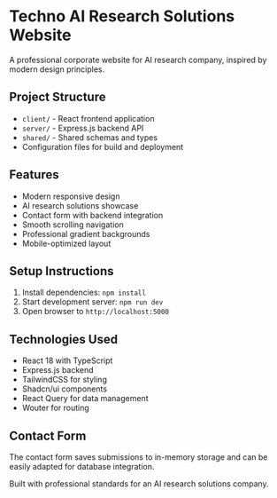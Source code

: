 # Techno AI Research Solutions Website

A professional corporate website for AI research company, inspired by modern design principles.

## Project Structure

- `client/` - React frontend application
- `server/` - Express.js backend API
- `shared/` - Shared schemas and types
- Configuration files for build and deployment

## Features

- Modern responsive design
- AI research solutions showcase
- Contact form with backend integration
- Smooth scrolling navigation
- Professional gradient backgrounds
- Mobile-optimized layout

## Setup Instructions

1. Install dependencies: `npm install`
2. Start development server: `npm run dev`
3. Open browser to `http://localhost:5000`

## Technologies Used

- React 18 with TypeScript
- Express.js backend
- TailwindCSS for styling
- Shadcn/ui components
- React Query for data management
- Wouter for routing

## Contact Form

The contact form saves submissions to in-memory storage and can be easily adapted for database integration.

Built with professional standards for an AI research solutions company.